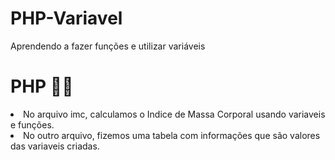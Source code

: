 # PHP-Variavel
Aprendendo a fazer funções e utilizar variáveis

# PHP 👨‍💻

<li>No arquivo imc, calculamos o Indice de Massa Corporal usando variaveis e funções.</li>
<li>No outro arquivo, fizemos uma tabela com informações que são valores das variaveis criadas.</li>

